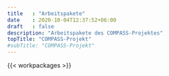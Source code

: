 ```yaml
---
title   : "Arbeitspakete"
date    : 2020-10-04T12:37:52+06:00
draft   : false
description: "Arbeitspakete des COMPASS-Projektes"
topTitle: "COMPASS-Projekt"
#subTitle: "COMPASS-Projekt"
---
```


{{< workpackages >}}